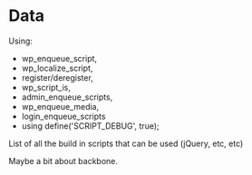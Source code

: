 # Data

Using:

- wp_enqueue_script,
- wp_localize_script,
- register/deregister,
- wp_script_is,
- admin_enqueue_scripts,
- wp_enqueue_media,
- login_enqueue_scripts
- using define('SCRIPT_DEBUG', true);

List of all the build in scripts that can be used (jQuery, etc, etc)

Maybe a bit about backbone.